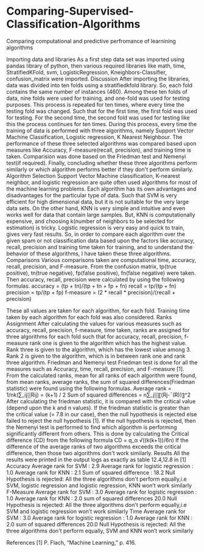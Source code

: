 # Comparing-Supervised-Classification-Algorithms
Comparing computational and predictive perfromance of learnining algorithms
 
Importing data and libraries
As a first step data set was imported using pandas library of python, then various required libraries like math, time, StratifiedKFold, svm, LogisticRegression, Kneighbors-Classifier, confusion_matrix were imported.
Discussion
After importing the libraries, data was divided into ten folds using a stratifiedkfold library. So, each fold contains the same number of instances (460). Among these ten folds of data, nine folds were used for training, and one-fold was used for testing purposes. This process is repeated for ten times, where every time the testing fold was changed. Such that for the first time, the first fold was used for testing. For the second time, the second fold was used for testing like this the process continues for ten times. During this process, every time the training of data is performed with three algorithms, namely Support Vector Machine Classification, Logistic regression, K Nearest Neighbour. The performance of these three selected algorithms was compared based upon measures like Accuracy, F-measure(recall, precision), and training time is taken. Comparision was done based on the Friedman test and Nemenyi test(if required). Finally, concluding whether these three algorithms perform similarly or which algorithm performs better if they don't perform similarly.
Algorithm Selection
Support Vector Machine classification, K-nearest neighbor, and logistic regression are quite often used algorithms for most of the machine learning problems. Each algorithm has its own advantages and disadvantages for the particular type of data. Such that SVM is very efficient for high dimensional data, but it is not suitable for the very large data sets. On the other hand, KNN is very simple and intuitive and even works well for data that contain large samples. But, KNN is computationally expensive, and choosing k(number of neighbors to be selected for estimation) is tricky. Logistic regression is very easy and quick to train, gives very fast results. So, in order to compare each algorithm over the given spam or not classification data based upon the factors like accuracy, recall, precision and training time taken for training, and to understand the behavior of these algorithms, I have taken these three algorithms.
Comparisons
Various comparisons taken are computational time, accuracy, recall, precision, and F-measure. From the confusion matrix, tp(true positive), tn(true negative), fp(false positive), fn(false negative) were taken. Then accuracy, recall, precision were calculated by using the following formulas.
accuracy = (tp + tn)/(tp + tn + fp + fn)
recall = tp/(tp + fn)
precision = tp/(tp +  fp)
f-measure  = (2 * recall * precision)/(recall + precision)

These all values are taken for each algorithm,  for each fold. Training time taken by each algorithm for each fold was also considered.
Ranks Assignment
After calculating the values for various measures such as accuracy, recall, precision, f-measure, time taken, ranks are assigned for three algorithms for each fold such that for accuracy, recall, precision, f-measure rank one is given to the algorithm which has the highest value. Rank three is given to the algorithm, which has the lowest value among 3. Rank 2 is given to the algorithm, which is in between rank one and rank three algorithm.
Friedman and Nemenyi test
Friedman test is done for all the measures such as Accuracy, time, recall, precision, and F-measure [1].
From the calculated ranks, mean for all ranks of each algorithm were found, from mean ranks, average ranks, the sum of squared differences(Friedman statistic) were found using the following formulas.
Average rank = 1/nk(∑_ij▒Rij) = (k+1) / 2
Sum of squared differences  =  n∑_j▒〖(Rj-¯(R))〗^2 
After calculating the friedman statistic, it is compared with the critical value (depend upon the k and n values). If the friedman statistic is greater than the critical value (= 7.8 in our case), then the null hypothesis is rejected else failed to reject the null hypothesis [1].
If the null hypothesis is rejected, then the Nemenyi test is performed to find which algorithm is performing significantly different from others. This is done by calculating the Critical difference (CD) from the following formula
CD = q_α √((k(k+1))/6n)
If the difference of the average ranks of two algorithms exceeds the critical difference, then those two algorithms don't work similarly.
Results
All the results were printed in the output logs as exactly as table 12.4,12.8 in [1]
Accuracy
Average rank for SVM :  2.9
Average rank for logistic regression : 1.0
Average rank for KNN : 2.1
Sum of squared difference : 18.2
Null Hypothesis is rejected: All the three algorithms don't perform equally,i.e SVM, logistic regression and logistic regression, KNN won’t work similarly
F-Measure
Average rank for SVM :  3.0
Average rank for logistic regression : 1.0
Average rank for KNN : 2.0
sum of squared differences  20.0
Null Hypothesis is rejected: All the three algorithms don't perform equally,i.e SVM and logistic regression won’t work similarly
Time
Average rank for SVM :  3.0
Average rank for logistic regression : 1.0
Average rank for KNN : 2.0
sum of squared differences  20.0
Null Hypothesis is rejected: All the three algorithms don't perform equally, SVM and KNN won’t work similarly

References
[1]	P. Flach, “Machine Learning,” p. 416.

 

